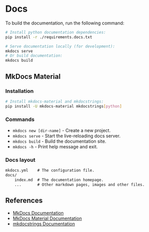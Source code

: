 # Docs

To build the documentation, run the following command:

```sh
# Install python documentation dependencies:
pip install -r ./requirements.docs.txt

# Serve documentation locally (for development):
mkdocs serve
# Or build documentation:
mkdocs build
```

## MkDocs Material

### Installation

```sh
# Install mkdocs-material and mkdocstrings:
pip install -U mkdocs-material mkdocstrings[python]
```

### Commands

- `mkdocs new [dir-name]` - Create a new project.
- `mkdocs serve` - Start the live-reloading docs server.
- `mkdocs build` - Build the documentation site.
- `mkdocs -h` - Print help message and exit.

### Docs layout

```txt
mkdocs.yml    # The configuration file.
docs/
    index.md  # The documentation homepage.
    ...       # Other markdown pages, images and other files.
```

## References

- [MkDocs Documentation](https://www.mkdocs.org)
- [MkDocs Material Documentation](https://squidfunk.github.io/mkdocs-material)
- [mkdocstrings Documentation](https://mkdocstrings.github.io)
